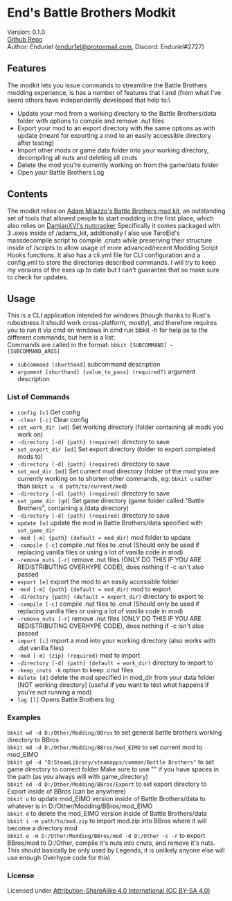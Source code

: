 # End's Battle Brothers Modkit 

Version: 0.1.0\
[Github Repo](https://github.com)\
Author: Enduriel (endur1el@protonmail.com, Discord: Enduriel#2727)

## Features

The modkit lets you issue commands to streamline the Battle Brothers modding experience,
is has a number of features that I and (from what I've seen) others have independently
developed that help to:\
* Update your mod from a working directory to the Battle Brothers/data folder with
 	options to compile and remove .nut files
* Export your mod to an export directory with the same options as with update
 	(meant for exporting a mod to an easily accessible directory after testing)
* Import other mods or game data folder into your working directory, decompiling all
 	nuts and deleting all cnuts
* Delete the mod you're currently working on from the game/data folder
* Open your Battle Brothers Log

## Contents

The modkit relies on [Adam Milazzo's Battle Brothers mod kit](http://www.adammil.net/blog/v133_Battle_Brothers_mod_kit.html), an outstanding set of tools
that allowed people to start modding in the first place, which also relies on [DamianXVI's nutcracker](https://github.com/darknesswind/NutCracker)
Specifically it comes packaged with 3 .exes inside of /adams_kit, additionally I also use TaroEld's massdecompile script
to compile .cnuts while preserving their structure inside of /scripts to allow usage of
more advanced/recent Modding Script Hooks functions. It also has a cli.yml file for CLI
configuration and a config.yml to store the directories described commands. I will try to keep my versions of the exes up to date but I can't
guarantee that so make sure to check for updates.

## Usage

This is a CLI application intended for windows (though thanks to Rust's rubostness
it should work cross-platform, mostly), and therefore requires you to run it via cmd on windows
in cmd run bbkit -h for help as to the different commands, but here is a list:\
Commands are called in the format: `bbkit [SUBCOMMAND] -[SUBCOMMAND_ARGS]`
* `subcommand [shorthand]` subcommand description
 * `argument [shorthand] {value_to_pass} (required?)` argument description

### List of Commands

* `config [c]` Get config
 * `-clear [-c]` Clear config
* `set_work_dir [wd]` Set working directory (folder containing all mods you work on)
 * `-directory [-d] {path} (required)` directory to save
* `set_export_dir [ed]` Set export directory (folder to export completed mods to)
 * `-directory [-d] {path} (required)` directory to save
* `set_mod_dir [md]` Set current mod directory (folder of the mod you are currently working on to shorten other commands, eg: `bbkit u` rather than `bbkit u -d path/to/current/mod`)
 * `-directory [-d] {path} (required)` directory to save
* `set_game_dir [gd]` Set game directory (game folder called "Battle Brothers", containing a /data directory)
 * `-directory [-d] {path} (required)` directory to save
* `update [u]` update the mod in Battle Brothers/data specified with `set_game_dir`
 * `-mod [-m] {path} (default = mod_dir)` mod folder to update
 * `-compile [-c]` compile .nut files to .cnut (Should only be used if replacing vanilla files or using a lot of vanilla code in mod)
 * `-remove_nuts [-r]` remove .nut files (ONLY DO THIS IF YOU ARE REDISTRIBUTING OVERHYPE CODE), does nothing if -c isn't also passed
* `export [e]` export the mod to an easily accessible folder
 * `-mod [-m] {path} (default = mod_dir)` mod to export
 * `-directory {path} (default = export_dir)` directory to export to
 * `-compile [-c]` compile .nut files to .cnut (Should only be used if replacing vanilla files or using a lot of vanilla code in mod)
 * `-remove_nuts [-r]` remove .nut files (ONLY DO THIS IF YOU ARE REDISTRIBUTING OVERHYPE CODE), does nothing if -c isn't also passed
* `import [i]` import a mod into your working directory (also works with .dat vanilla files)
 * `-mod [-m] {zip} (required)` mod to import
 * `-directory [-d] {path} (default = work_dir)` directory to import to
 * `-keep_cnuts -k` option to keep .cnut files
* `delete [d]` delete the mod specified in mod_dir from your data folder [NOT working directory] (useful if you want to test what happens if you're not running a mod)
* `log [l]` Opens Battle Brothers log

### Examples

`bbkit wd -d D:/Other/Modding/BBros` to set general battle brothers working directory to BBros\
`bbkit md -d D:/Other/Modding/BBros/mod_EIMO` to set current mod to mod_EIMO\
`bbkit gd -d "D:SteamLibrary/steamapps/common/Battle Brothers"` to set game directory to correct folder Make sure to use "" if you have spaces in the path (as you always will with game_directory)\
`bbkit ed -d D:/Other/Modding/BBros/Export` to set export directory to Export inside of BBros (can be anywhere)\
`bbkit u` to update mod_EIMO version inside of Battle Brothers/data to whatever is in D:/Other/Modding/BBros/mod_EIMO\
`bbkit d` to delete the mod_EIMO version inside of Battle Brothers/data\
`bbkit i -m path/to/mod.zip` to import mod.zip into BBros where it will become a directory mod\
`bbkit e -m D:/Other/Modding/BBros/mod -d D:/Other -c -r` to export BBros/mod to D:/Other, compile it's nuts into cnuts, and remove it's nuts. This should basically be only used by Legends, it is unlikely anyone else will use enough Overhype code for this\

### License
Licensed under [Attribution-ShareAlike 4.0 International (CC BY-SA 4.0)](https://creativecommons.org/licenses/by-sa/4.0/legalcode)